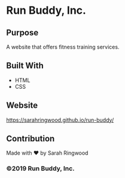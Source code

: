 # Run Buddy, Inc.

## Purpose
A website that offers fitness training services.

## Built With
* HTML
* CSS

## Website
https://sarahringwood.github.io/run-buddy/

## Contribution
Made with ❤️ by Sarah Ringwood

### ©️2019 Run Buddy, Inc.
